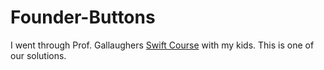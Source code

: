 # Founder-Buttons

I went through Prof. Gallaughers [Swift Course](https://gallaugher.com/swift/) with my kids. This is one of our solutions.
